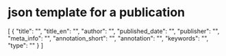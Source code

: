 # json template for a publication
[
    {
        "title": "",
        "title_en": "",
        "author": "",
        "published_date": "",
        "publisher": "",
        "meta_info": "",
        "annotation_short": "",
        "annotation": "",
        "keywords": "",
        "type": ""
    }
]
